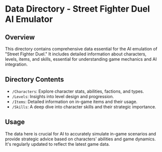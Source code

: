 # Data Directory - Street Fighter Duel AI Emulator

## Overview
This directory contains comprehensive data essential for the AI emulation of "Street Fighter Duel." It includes detailed information about characters, levels, items, and skills, essential for understanding game mechanics and AI integration.

## Directory Contents
- `/Characters`: Explore character stats, abilities, factions, and types.
- `/Levels`: Insights into level design and progression.
- `/Items`: Detailed information on in-game items and their usage.
- `/Skills`: A deep dive into character skills and their strategic importance.

## Usage
The data here is crucial for AI to accurately simulate in-game scenarios and provide strategic advice based on characters' abilities and game dynamics. It's regularly updated to reflect the latest game data.
